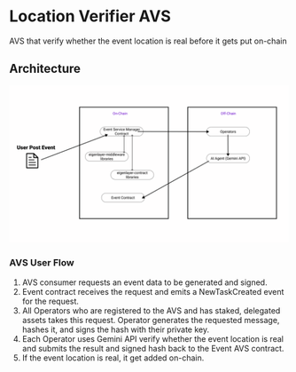 # Location Verifier AVS
AVS that verify whether the event location is real before it gets put on-chain

## Architecture

![event-png](./assets/event-diagram.png)

### AVS User Flow

1) AVS consumer requests an event data to be generated and signed.
2) Event contract receives the request and emits a NewTaskCreated event for the request.
3) All Operators who are registered to the AVS and has staked, delegated assets takes this request. Operator generates the requested message, hashes it, and signs the hash with their private key.
4) Each Operator uses Gemini API verify whether the event location is real and submits the result and signed hash back to the Event AVS contract.
5) If the event location is real, it get added on-chain.